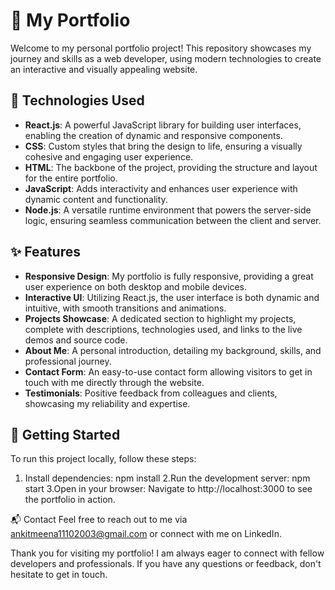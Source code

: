 # 💼 My Portfolio

Welcome to my personal portfolio project! This repository showcases my journey and skills as a web developer, using modern technologies to create an interactive and visually appealing website.

## 🚀 Technologies Used

- **React.js**: A powerful JavaScript library for building user interfaces, enabling the creation of dynamic and responsive components.
- **CSS**: Custom styles that bring the design to life, ensuring a visually cohesive and engaging user experience.
- **HTML**: The backbone of the project, providing the structure and layout for the entire portfolio.
- **JavaScript**: Adds interactivity and enhances user experience with dynamic content and functionality.
- **Node.js**: A versatile runtime environment that powers the server-side logic, ensuring seamless communication between the client and server.

## ✨ Features

- **Responsive Design**: My portfolio is fully responsive, providing a great user experience on both desktop and mobile devices.
- **Interactive UI**: Utilizing React.js, the user interface is both dynamic and intuitive, with smooth transitions and animations.
- **Projects Showcase**: A dedicated section to highlight my projects, complete with descriptions, technologies used, and links to the live demos and source code.
- **About Me**: A personal introduction, detailing my background, skills, and professional journey.
- **Contact Form**: An easy-to-use contact form allowing visitors to get in touch with me directly through the website.
- **Testimonials**: Positive feedback from colleagues and clients, showcasing my reliability and expertise.

## 🌟 Getting Started

To run this project locally, follow these steps:

1. Install dependencies:
npm install
2.Run the development server:
npm start
3.Open in your browser:
Navigate to http://localhost:3000 to see the portfolio in action.

📬 Contact
Feel free to reach out to me via ankitmeena11102003@gmail.com or connect with me on LinkedIn.

Thank you for visiting my portfolio! I am always eager to connect with fellow developers and professionals. If you have any questions or feedback, don't hesitate to get in touch.
